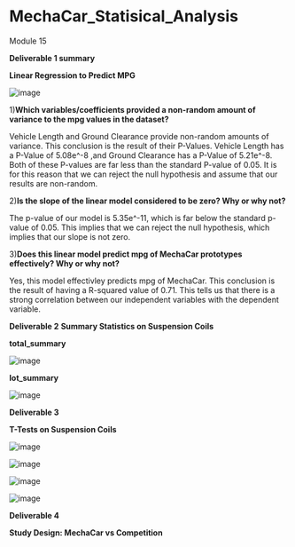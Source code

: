 # MechaCar_Statisical_Analysis
Module 15

**Deliverable 1 summary**

**Linear Regression to Predict MPG**

![image](https://user-images.githubusercontent.com/96017493/163722045-6a4562fb-99a6-4286-92f5-084dd40ea014.png)

1)**Which variables/coefficients provided a non-random amount of variance to the mpg values in the dataset?**

Vehicle Length and Ground Clearance provide non-random amounts of variance. This conclusion is the result of their P-Values. Vehicle Length has a P-Value of 5.08e^-8 ,and Ground Clearance has a P-Value of 5.21e^-8. Both of these P-values are far less than the standard P-value of 0.05. It is for this reason that we can reject the null hypothesis and assume that our results are non-random. 

2)**Is the slope of the linear model considered to be zero? Why or why not?**

The p-value of our model is 5.35e^-11, which is far below the standard p-value of 0.05. This implies that we can reject the null hypothesis, which implies that our slope is not zero. 

3)**Does this linear model predict mpg of MechaCar prototypes effectively? Why or why not?**

Yes, this model effectivley predicts mpg of MechaCar. This conclusion is the result of having a R-squared value of 0.71. This tells us that there is a strong correlation between our independent variables with the dependent variable. 



**Deliverable 2**
**Summary Statistics on Suspension Coils**

**total_summary**

![image](https://user-images.githubusercontent.com/96017493/163723770-9cf4e611-be8d-4fc9-a476-8636b4a5391a.png)

**lot_summary**

![image](https://user-images.githubusercontent.com/96017493/163723819-ca2dca2c-c9d2-47fc-9c25-97a9e1712990.png)

**Deliverable 3**

**T-Tests on Suspension Coils**

![image](https://user-images.githubusercontent.com/96017493/163725122-28af63b2-6399-4dab-9f63-ec0cc57b9f41.png)

![image](https://user-images.githubusercontent.com/96017493/163725158-9c93dc51-8092-41ce-8247-0bb00c92495a.png)

![image](https://user-images.githubusercontent.com/96017493/163725192-99a15ccb-6e20-4c6e-bae2-9f1ef74fe411.png)

![image](https://user-images.githubusercontent.com/96017493/163725221-4571c5af-6fa2-4643-844c-0340b84075cf.png)


**Deliverable 4**

**Study Design: MechaCar vs Competition**

